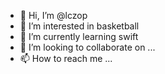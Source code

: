 - 👋 Hi, I’m @lczop
- 👀 I’m interested in basketball
- 🌱 I’m currently learning swift
- 💞️ I’m looking to collaborate on ...
- 📫 How to reach me ...

<!---
lczop/lczop is a ✨ special ✨ repository because its `README.md` (this file) appears on your GitHub profile.
You can click the Preview link to take a look at your changes.
--->
